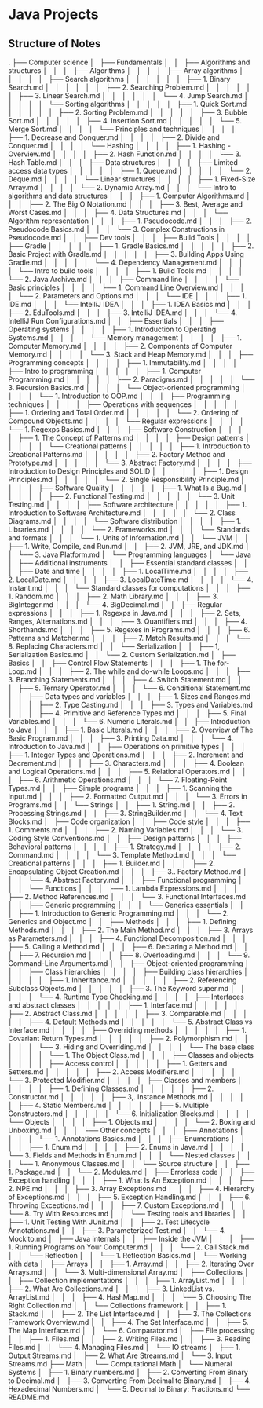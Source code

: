 # Java Projects

## Structure of Notes

.
├── Computer science
│   ├── Fundamentals
│   │   ├── Algorithms and structures
│   │   │   ├── Algorithms
│   │   │   │   ├── Array algorithms
│   │   │   │   │   ├── Search algorithms
│   │   │   │   │   │   ├── 1. Binary Search.md
│   │   │   │   │   │   ├── 2. Searching Problem.md
│   │   │   │   │   │   ├── 3. Linear Search.md
│   │   │   │   │   │   └── 4. Jump Search.md
│   │   │   │   │   └── Sorting algorithms
│   │   │   │   │       ├── 1. Quick Sort.md
│   │   │   │   │       ├── 2. Sorting Problem.md
│   │   │   │   │       ├── 3. Bubble Sort.md
│   │   │   │   │       ├── 4. Insertion Sort.md
│   │   │   │   │       └── 5. Merge Sort.md
│   │   │   │   └── Principles and techniques
│   │   │   │       ├── 1. Decrease and Conquer.md
│   │   │   │       ├── 2. Divide and Conquer.md
│   │   │   │       └── Hashing
│   │   │   │           ├── 1. Hashing - Overview.md
│   │   │   │           ├── 2. Hash Function.md
│   │   │   │           └── 3. Hash Table.md
│   │   │   ├── Data structures
│   │   │   │   ├── Limited access data types
│   │   │   │   │   ├── 1. Queue.md
│   │   │   │   │   └── 2. Deque.md
│   │   │   │   └── Linear structures
│   │   │   │       ├── 1. Fixed-Size Array.md
│   │   │   │       └── 2. Dynamic Array.md
│   │   │   └── Intro to algorithms and data structures
│   │   │       ├── 1. Computer Algorithms.md
│   │   │       ├── 2. The Big O Notation.md
│   │   │       ├── 3. Best, Average and Worst Cases.md
│   │   │       ├── 4. Data Structures.md
│   │   │       └── Algorithm representation
│   │   │           ├── 1. Pseudocode.md
│   │   │           ├── 2. Pseudocode Basics.md
│   │   │           └── 3. Complex Constructions in Pseudocode.md
│   │   ├── Dev tools
│   │   │   ├── Build Tools
│   │   │   │   ├── Gradle
│   │   │   │   │   ├── 1. Gradle Basics.md
│   │   │   │   │   ├── 2. Basic Project with Gradle.md
│   │   │   │   │   ├── 3. Building Apps Using Gradle.md
│   │   │   │   │   └── 4. Dependency Management.md
│   │   │   │   └── Intro to build tools
│   │   │   │       ├── 1. Build Tools.md
│   │   │   │       └── 2. Java Archive.md
│   │   │   ├── Command line
│   │   │   │   └── Basic principles
│   │   │   │       ├── 1. Command Line Overview.md
│   │   │   │       └── 2. Parameters and Options.md
│   │   │   └── IDE
│   │   │       ├── 1. IDE.md
│   │   │       └── IntelliJ IDEA
│   │   │           ├── 1. IDEA Basics.md
│   │   │           ├── 2. EduTools.md
│   │   │           ├── 3. IntelliJ IDEA.md
│   │   │           └── 4. IntelliJ Run Configurations.md
│   │   ├── Essentials
│   │   │   ├── Operating systems
│   │   │   │   ├── 1. Introduction to Operating Systems.md
│   │   │   │   └── Memory management
│   │   │   │       ├── 1. Computer Memory.md
│   │   │   │       ├── 2. Components of Computer Memory.md
│   │   │   │       └── 3. Stack and Heap Memory.md
│   │   │   ├── Programming concepts
│   │   │   │   ├── 1. Immutability.md
│   │   │   │   ├── Intro to programming
│   │   │   │   │   ├── 1. Computer Programming.md
│   │   │   │   │   ├── 2. Paradigms.md
│   │   │   │   │   └── 3. Recursion Basics.md
│   │   │   │   └── Object-oriented programming
│   │   │   │       └── 1. Introduction to OOP.md
│   │   │   ├── Programming techniques
│   │   │   │   ├── Operations with sequences
│   │   │   │   │   ├── 1. Ordering and Total Order.md
│   │   │   │   │   └── 2. Ordering of Compound Objects.md
│   │   │   │   └── Regular expressions
│   │   │   │       └── 1. Regexps Basics.md
│   │   │   ├── Software Construction
│   │   │   │   ├── 1. The Concept of Patterns.md
│   │   │   │   ├── Design patterns
│   │   │   │   │   └── Creational patterns
│   │   │   │   │       ├── 1. Introduction to Creational Patterns.md
│   │   │   │   │       ├── 2. Factory Method and Prototype.md
│   │   │   │   │       └── 3. Abstract Factory.md
│   │   │   │   ├── Introduction to Design Principles and SOLID
│   │   │   │   │   ├── 1. Design Principles.md
│   │   │   │   │   └── 2. Single Responsibility Principle.md
│   │   │   │   ├── Software Quality
│   │   │   │   │   ├── 1. What Is a Bug.md
│   │   │   │   │   ├── 2. Functional Testing.md
│   │   │   │   │   └── 3. Unit Testing.md
│   │   │   │   ├── Software architecture
│   │   │   │   │   ├── 1. Introduction to Software Architecture.md
│   │   │   │   │   └── 2. Class Diagrams.md
│   │   │   │   └── Software distribution
│   │   │   │       ├── 1. Libraries.md
│   │   │   │       └── 2. Frameworks.md
│   │   │   └── Standards and formats
│   │   │       └── 1. Units of Information.md
│   │   └── JVM
│   │       ├── 1. Write, Compile, and Run.md
│   │       ├── 2. JVM, JRE, and JDK.md
│   │       └── 3. Java Platform.md
│   └── Programming languages
│       └── Java
│           ├── Additional instruments
│           │   ├── Essential standard classes
│           │   │   ├── Date and time
│           │   │   │   ├── 1. LocalTime.md
│           │   │   │   ├── 2. LocalDate.md
│           │   │   │   ├── 3. LocalDateTime.md
│           │   │   │   └── 4. Instant.md
│           │   │   └── Standard classes for computations
│           │   │       ├── 1. Random.md
│           │   │       ├── 2. Math Library.md
│           │   │       ├── 3. BigInteger.md
│           │   │       └── 4. BigDecimal.md
│           │   ├── Regular expressions
│           │   │   ├── 1. Regexps in Java.md
│           │   │   ├── 2. Sets, Ranges, Alternations.md
│           │   │   ├── 3. Quantifiers.md
│           │   │   ├── 4. Shorthands.md
│           │   │   ├── 5. Regexes in Programs.md
│           │   │   ├── 6. Patterns and Matcher.md
│           │   │   ├── 7. Match Results.md
│           │   │   └── 8. Replacing Characters.md
│           │   └── Serialization
│           │       ├── 1, Serialization Basics.md
│           │       └── 2. Custom Serialization.md
│           ├── Basics
│           │   ├── Control Flow Statements
│           │   │   ├── 1. The for-Loop.md
│           │   │   ├── 2. The while and do-while Loops.md
│           │   │   ├── 3. Branching Statements.md
│           │   │   ├── 4. Switch Statement.md
│           │   │   ├── 5. Ternary Operator.md
│           │   │   └── 6. Conditional Statement.md
│           │   ├── Data types and variables
│           │   │   ├── 1. Sizes and Ranges.md
│           │   │   ├── 2. Type Casting.md
│           │   │   ├── 3. Types and Variables.md
│           │   │   ├── 4. Primitive and Reference Types.md
│           │   │   ├── 5. Final Variables.md
│           │   │   └── 6. Numeric  Literals.md
│           │   ├── Introduction to Java
│           │   │   ├── 1. Basic Literals.md
│           │   │   ├── 2. Overview of The Basic Program.md
│           │   │   ├── 3. Printing Data.md
│           │   │   └── 4. Introduction to Java.md
│           │   ├── Operations on primitive types
│           │   │   ├── 1. Integer Types and Operations.md
│           │   │   ├── 2. Increment and Decrement.md
│           │   │   ├── 3. Characters.md
│           │   │   ├── 4. Boolean and Logical Operations.md
│           │   │   ├── 5. Relational Operators.md
│           │   │   ├── 6. Arithmetic Operations.md
│           │   │   └── 7. Floating-Point Types.md
│           │   ├── Simple programs
│           │   │   ├── 1. Scanning the Input.md
│           │   │   ├── 2. Formatted Output.md
│           │   │   └── 3. Errors in Programs.md
│           │   └── Strings
│           │       ├── 1. String.md
│           │       ├── 2. Processing Strings.md
│           │       ├── 3. StringBuilder.md
│           │       └── 4. Text Blocks.md
│           ├── Code organization
│           │   ├── Code style
│           │   │   ├── 1. Comments.md
│           │   │   ├── 2. Naming Variables.md
│           │   │   └── 3. Coding Style Conventions.md
│           │   ├── Design patterns
│           │   │   ├── Behavioral patterns
│           │   │   │   ├── 1. Strategy.md
│           │   │   │   ├── 2. Command.md
│           │   │   │   └── 3. Template Method.md
│           │   │   └── Creational patterns
│           │   │       ├── 1. Builder.md
│           │   │       ├── 2. Encapsulating Object Creation.md
│           │   │       ├── 3.. Factory Method.md
│           │   │       └── 4. Abstract Factory.md
│           │   ├── Functional programming
│           │   │   └── Functions
│           │   │       ├── 1. Lambda Expressions.md
│           │   │       ├── 2. Method References.md
│           │   │       └── 3. Functional Interfaces.md
│           │   ├── Generic programming
│           │   │   └── Generics essentials
│           │   │       ├── 1. Introduction to Generic Programming.md
│           │   │       └── 2. Generics and Object.md
│           │   ├── Methods
│           │   │   ├── 1. Defining Methods.md
│           │   │   ├── 2. The Main Method.md
│           │   │   ├── 3. Arrays as Parameters.md
│           │   │   ├── 4. Functional Decomposition.md
│           │   │   ├── 5. Calling a Method.md
│           │   │   ├── 6. Declaring a Method.md
│           │   │   ├── 7. Recursion.md
│           │   │   ├── 8. Overloading.md
│           │   │   └── 9. Command-Line Arguments.md
│           │   ├── Object-oriented programming
│           │   │   ├── Class hierarchies
│           │   │   │   ├── Building class hierarchies
│           │   │   │   │   ├── 1. Inheritance.md
│           │   │   │   │   ├── 2. Referencing Subclass Objects.md
│           │   │   │   │   ├── 3. The Keyword super.md
│           │   │   │   │   └── 4. Runtime Type Checking.md
│           │   │   │   ├── Interfaces and abstract classes
│           │   │   │   │   ├── 1. Interface.md
│           │   │   │   │   ├── 2. Abstract Class.md
│           │   │   │   │   ├── 3. Comparable.md
│           │   │   │   │   ├── 4. Default Methods.md
│           │   │   │   │   └── 5. Abstract Class vs Interface.md
│           │   │   │   ├── Overriding methods
│           │   │   │   │   ├── 1. Covariant Return Types.md
│           │   │   │   │   ├── 2. Polymorphism.md
│           │   │   │   │   └── 3. Hiding and Overriding.md
│           │   │   │   └── The base class
│           │   │   │       └── 1. The Object Class.md
│           │   │   ├── Classes and objects
│           │   │   │   ├── Access control
│           │   │   │   │   ├── 1. Getters and Setters.md
│           │   │   │   │   ├── 2. Access  Modifiers.md
│           │   │   │   │   └── 3. Protected Modifier.md
│           │   │   │   ├── Classes and members
│           │   │   │   │   ├── 1. Defining Classes.md
│           │   │   │   │   ├── 2. Constructor.md
│           │   │   │   │   ├── 3,. Instance Methods.md
│           │   │   │   │   ├── 4. Static Members.md
│           │   │   │   │   ├── 5. Multiple Constructors.md
│           │   │   │   │   └── 6. Initialization Blocks.md
│           │   │   │   └── Objects
│           │   │   │       ├── 1. Objects.md
│           │   │   │       └── 2. Boxing and Unboxing.md
│           │   │   └── Other concepts
│           │   │       ├── Annotations
│           │   │       │   └── 1. Annotations Basics.md
│           │   │       ├── Enumerations
│           │   │       │   ├── 1. Enum.md
│           │   │       │   ├── 2. Enums in Java.md
│           │   │       │   └── 3. Fields and Methods in Enum.md
│           │   │       └── Nested classes
│           │   │           └── 1. Anonymous Classes.md
│           │   └── Source structure
│           │       ├── 1. Package.md
│           │       └── 2. Modules.md
│           ├── Errorless code
│           │   ├── Exception handling
│           │   │   ├── 1. What Is An Exception.md
│           │   │   ├── 2. NPE.md
│           │   │   ├── 3. Array Exceptions.md
│           │   │   ├── 4. Hierarchy of Exceptions.md
│           │   │   ├── 5. Exception Handling.md
│           │   │   ├── 6. Throwing Exceptions.md
│           │   │   ├── 7. Custom Exceptions.md
│           │   │   └── 8. Try With Resources.md
│           │   └── Testing tools and libraries
│           │       ├── 1. Unit Testing With JUnit.md
│           │       ├── 2. Test Lifecycle Annotations.md
│           │       ├── 3. Parameterized Test.md
│           │       └── 4. Mockito.md
│           ├── Java internals
│           │   ├── Inside the JVM
│           │   │   ├── 1. Running Programs on Your Computer.md
│           │   │   └── 2. Call Stack.md
│           │   └── Reflection
│           │       └── 1. Reflection Basics.md
│           └── Working with data
│               ├── Arrays
│               │   ├── 1. Array.md
│               │   ├── 2. Iterating Over Arrays.md
│               │   └── 3. Multi-dimensional Array.md
│               ├── Collections
│               │   ├── Collection implementations
│               │   │   ├── 1. ArrayList.md
│               │   │   ├── 2. What Are Collections.md
│               │   │   ├── 3. LinkedList vs. ArrayList.md
│               │   │   ├── 4. HashMap.md
│               │   │   └── 5. Choosing The Right Collection.md
│               │   └── Collections framework
│               │       ├── 1. Stack.md
│               │       ├── 2. The List Interface.md
│               │       ├── 3. The Collections Framework Overview.md
│               │       ├── 4. The Set Interface.md
│               │       ├── 5. The Map Interface.md
│               │       └── 6. Comparator.md
│               ├── File processing
│               │   ├── 1. Files.md
│               │   ├── 2. Writing Files.md
│               │   ├── 3. Reading Files.md
│               │   └── 4. Managing Files.md
│               └── IO streams
│                   ├── 1. Output Streams.md
│                   ├── 2. What Are Streams.md
│                   └── 3. Input Streams.md
├── Math
│   └── Computational Math
│       └── Numeral Systems
│           ├── 1. Binary numbers.md
│           ├── 2. Converting From Binary to Decimal.md
│           ├── 3. Converting From Decimal to Binary.md
│           ├── 4. Hexadecimal Numbers.md
│           └── 5. Decimal to Binary: Fractions.md
└── README.md

